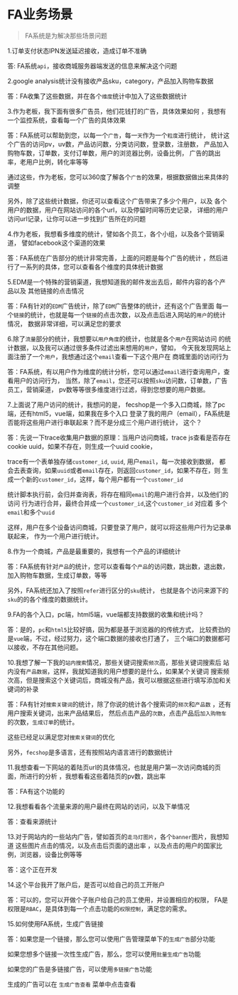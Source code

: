 FA业务场景
=============


> FA系统是为解决那些场景问题

1.订单支付状态IPN发送延迟接收，造成订单不准确

答: FA系统`api`，接收商城服务器端发送的信息来解决这个问题

2.google analysis统计没有接收产品sku，category，产品加入购物车数据

答：FA收集了这些数据，并在各个`维度`统计中加入了这些数据统计

3.作为老板，我下面有很多广告员，他们花钱打的广告，具体效果如何
，我想有一个监控系统，查看每一个广告的具体效果

答：FA系统可以帮助到您，以每一个`广告`，每一`天`作为一个`粒度`进行统计，
统计这个广告的访问pv，uv数，产品访问数，分类访问数，登录数，注册数，
产品加入购物车数，订单数，支付订单数，用户的浏览器比例，设备比例，
广告的跳出率，老用户比例，转化率等等

通过这些，作为老板，您可以360度了解各个`广告`的效果，根据数据做出来具体的调整

另外，除了这些统计数据，你还可以查看这个广告带来了多少个用户，以及
各个用户的数据，用户在网站访问的各个url，以及停留时间等历史记录，
详细的用户访问url记录，让你可以进一步找到广告所在的问题

4.作为老板，我想看多维度的统计，譬如各个员工，各个小组，以及各个营销渠道，
譬如facebook这个渠道的效果

答：FA系统在广告部分的统计非常完善，上面的问题是每个广告的统计
，然后进行了一系列的具体，您可以查看各个维度的具体统计数据

5.EDM是一个特殊的营销渠道，我想知道我的邮件发出去后，邮件内容的各个产品以及
其他链接的点击情况

答：FA有针对的`EDM`广告统计，除了`EDM`广告整体的统计，还有这个广告里面
每一个`链接`的统计，也就是每一个`链接`的点击次数，以及点击后进入网站的`用户`的统计情况，
数据非常详细，可以满足您的要求


6.除了`流量`部分的统计，我想要以`用户角度`的统计，也就是各个`用户`在网站访问
的统计数据，以及我可以通过很多条件过滤出来想用的`用户`，譬如，
今天我发现网站上面注册了一个`用户`，我想通过这个`email`查看一下这个用户在
商城里面的访问行为

答：FA系统，有以用户作为维度的统计分析，您可以通过`email`进行查询用户，查看用户的访问行为，
当然，除了`email`，您还可以按照`sku`访问数，订单数，广告员工，营销渠道，
pv数等等很多维度进行过滤，得到您想要的用户数据。


7.上面说了用户访问的统计，我想问的是，
fecshop是一个多入口商城，除了pc端，还有html5，vue端，如果我在多个入口
登录了我的用户（email），FA系统是否能将这些用户进行串联起来？而不是分成三个用户进行统计，
这个？


答：先说一下trace收集用户数据的原理：当用户访问商城，trace js查看是否存在cookie 
uuid，如果不存在，则生成一个uuid cookie，

trace有一个表单独存储`customer_id`, `uuid`, 用户`email`，每一次接收到数据，
都会去表查询，如果`uuid`或者`email`存在，则返回`customer_id`，如果不存在，则
生成一个新的`customer_id`，这样，每个用户都有一个`customer_id`

统计脚本执行前，会归并查询表，将存在相同`email`的用户进行合并，以及他们的访问
行为进行合并，最终合并成一个`customer_id`,这个`customer_id` 对应着
多个`email`和多个`uuid`

这样，用户在多个设备访问商城，只要登录了用户，就可以将这些用户行为记录串联起来，
作为一个用户进行统计。


8.作为一个商城，产品是最重要的，我想有一个产品的详细统计

答：FA系统有针对`产品`的统计，您可以查看每个`产品`的访问数，跳出数，退出数，
加入购物车数据，生成订单数，等等

另外，FA系统还加入了按照`refer`进行区分的`sku`统计，
也就是各个访问来源下的`sku`的的各个维度的数据统计。


9.FA的各个入口，pc端，html5端，vue端都支持数据的收集和统计吗？

答：是的，`pc`和`html5`比较好搞，因为都是基于浏览器的的传统方式，
比较费劲的是`vue`端，不过，经过努力，这个端口数据的接收也打通了，
三个端口的数据都可以接收，不存在其他问题。


10.我想了解一下我的`站内搜索`情况，那些关键词搜索`频次`高，那些关键词搜索后
站内没有`产品数据`，这样，我就知道我的用户想要的是什么，如果某个关键词
搜索频次高，但是搜索这个关键词后，商城没有产品，我可以根据这些进行填写添加和关键词的补录


答：FA有针对`搜索关键词`的统计，除了你说的统计各个搜索词的`频次`和`产品数`
，还有用户搜索关键词，出来产品结果后，
然后点击产品的`次数`，点击产品后`加入购物车`的次数，`生成订单`的统计。

这些已经足以满足您对`搜索关键词`的优化

另外，`fecshop`是多语言，还有按照站内语言进行的数据统计

11.我想查看一下网站的着陆页url的具体情况，也就是用户第一次访问商城的页面，所进行的分析
，我想看看这些着陆页的pv数，跳出率

答：FA有这个功能的


12.我想看看各个流量来源的用户最终在网站的访问，以及下单情况

答：查看来源统计


13.对于网站内的一些站内广告，譬如首页的`走马灯图片`，各个`banner`图片，我想知道
这些图片点击的情况，以及点击后页面的退出率
，以及点击的用户的国家比例，浏览器，设备比例等等


答：这个正在开发


14.这个平台我开了账户后，是否可以给自己的员工开账户

答：可以的，您可以开做个子账户给自己的员工使用，并设置相应的权限，
FA是权限是`RBAC`，是具体到每一个点击功能的`权限控制`，满足您的需求。

15.如何使用FA系统，生成广告链接

答：如果您是一个链接，那么您可以使用广告管理菜单下的`生成广告`部分功能

如果您想多个链接一次性生成广告，那么，您可以使用`批量生成广告`功能

如果您的广告是多链接广告，可以使用`多链接广告`功能

生成的广告可以在 `生成广告查看`  菜单中点击查看











































